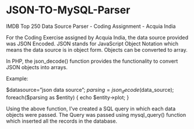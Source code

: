 # JSON-TO-MySQL-Parser
IMDB Top 250 Data Source Parser - Coding Assignment - Acquia India 

For the Coding Exercise assigned by Acquia India, the data source provided was JSON Encoded.
JSON stands for JavaScript Object Notation which means the data source is in object form.
Objects can be converted to array.

In PHP, the json_decode() function provides the functionality to convert JSON objects into
arrays.

Example:

$datasource=”json data source”;
$parsing = json_decode($data_source);
foreach($parsing as $entity) {
echo $entity->plot;
}

Using the above function, I’ve created a SQL query in which each data objects were passed.
The Query was passed using mysql_query() function which inserted all the records in the
database.
